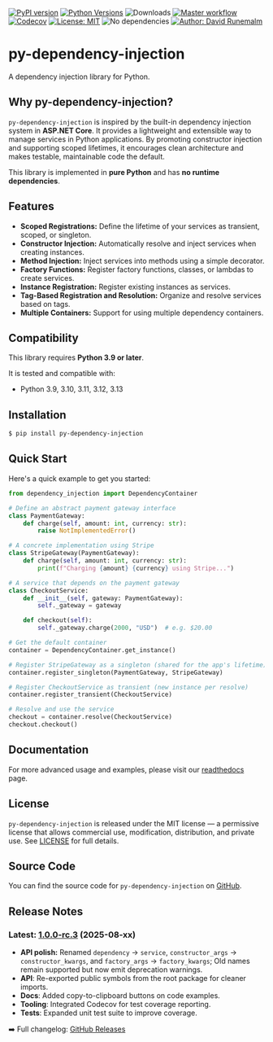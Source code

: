 [![PyPI version](https://badge.fury.io/py/py-dependency-injection.svg)](https://pypi.org/project/py-dependency-injection/)
[![Python Versions](https://img.shields.io/pypi/pyversions/py-dependency-injection)](https://pypi.org/project/py-dependency-injection/)
![Downloads](https://pepy.tech/badge/py-dependency-injection)
[![Master workflow](https://github.com/runemalm/py-dependency-injection/actions/workflows/master.yml/badge.svg?branch=master)](https://github.com/runemalm/py-dependency-injection/actions/workflows/master.yml)
[![Codecov](https://codecov.io/github/runemalm/py-dependency-injection/branch/master/graph/badge.svg)](https://codecov.io/github/runemalm/py-dependency-injection)
[![License: MIT](https://img.shields.io/badge/License-MIT-yellow.svg)](https://opensource.org/licenses/MIT)
![No dependencies](https://img.shields.io/badge/dependencies-none-brightgreen)
[![Author: David Runemalm](https://img.shields.io/badge/Author-David%20Runemalm-blue)](https://www.davidrunemalm.com)

# py-dependency-injection

A dependency injection library for Python.

## Why py-dependency-injection?

`py-dependency-injection` is inspired by the built-in dependency injection system in **ASP.NET Core**. It provides a lightweight and extensible way to manage services in Python applications. By promoting constructor injection and supporting scoped lifetimes, it encourages clean architecture and makes testable, maintainable code the default.

This library is implemented in **pure Python** and has **no runtime dependencies**.

## Features

- **Scoped Registrations:** Define the lifetime of your services as transient, scoped, or singleton.
- **Constructor Injection:** Automatically resolve and inject services when creating instances.
- **Method Injection:** Inject services into methods using a simple decorator.
- **Factory Functions:** Register factory functions, classes, or lambdas to create services.
- **Instance Registration:** Register existing instances as services.
- **Tag-Based Registration and Resolution:** Organize and resolve services based on tags.
- **Multiple Containers:** Support for using multiple dependency containers.

## Compatibility

This library requires **Python 3.9 or later**.

It is tested and compatible with:

- Python 3.9, 3.10, 3.11, 3.12, 3.13

## Installation

```bash
$ pip install py-dependency-injection
```

## Quick Start

Here's a quick example to get you started:

```python
from dependency_injection import DependencyContainer

# Define an abstract payment gateway interface
class PaymentGateway:
    def charge(self, amount: int, currency: str):
        raise NotImplementedError()

# A concrete implementation using Stripe
class StripeGateway(PaymentGateway):
    def charge(self, amount: int, currency: str):
        print(f"Charging {amount} {currency} using Stripe...")

# A service that depends on the payment gateway
class CheckoutService:
    def __init__(self, gateway: PaymentGateway):
        self._gateway = gateway

    def checkout(self):
        self._gateway.charge(2000, "USD")  # e.g. $20.00

# Get the default container
container = DependencyContainer.get_instance()

# Register StripeGateway as a singleton (shared for the app's lifetime)
container.register_singleton(PaymentGateway, StripeGateway)

# Register CheckoutService as transient (new instance per resolve)
container.register_transient(CheckoutService)

# Resolve and use the service
checkout = container.resolve(CheckoutService)
checkout.checkout()
```

## Documentation

For more advanced usage and examples, please visit our [readthedocs](https://py-dependency-injection.readthedocs.io/en/latest/) page.

## License

`py-dependency-injection` is released under the MIT license — a permissive license that allows commercial use, modification, distribution, and private use.
See [LICENSE](LICENSE) for full details.

## Source Code

You can find the source code for `py-dependency-injection` on [GitHub](https://github.com/runemalm/py-dependency-injection).

## Release Notes

### Latest: [1.0.0-rc.3](https://github.com/runemalm/py-dependency-injection/releases/tag/v1.0.0-rc.3) (2025-08-xx)

- **API polish:** Renamed `dependency` → `service`, `constructor_args` → `constructor_kwargs`, and `factory_args` → `factory_kwargs`; Old names remain supported but now emit deprecation warnings.
- **API**: Re-exported public symbols from the root package for cleaner imports.
- **Docs**: Added copy-to-clipboard buttons on code examples.
- **Tooling**: Integrated Codecov for test coverage reporting.
- **Tests**: Expanded unit test suite to improve coverage.

➡️ Full changelog: [GitHub Releases](https://github.com/runemalm/py-dependency-injection/releases)
